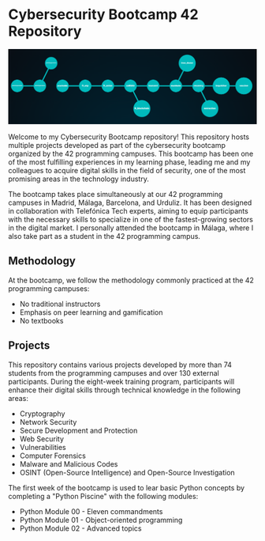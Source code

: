 # Cybersecurity Bootcamp 42 Repository

![Bootcamp projects](bootcamp-projects.PNG)

Welcome to my Cybersecurity Bootcamp repository! This repository hosts multiple projects developed as part of the cybersecurity bootcamp organized by the 42 programming campuses. This bootcamp has been one of the most fulfilling experiences in my learning phase, leading me and my colleagues to acquire digital skills in the field of security, one of the most promising areas in the technology industry.

The bootcamp takes place simultaneously at our 42 programming campuses in Madrid, Málaga, Barcelona, and Urduliz. It has been designed in collaboration with Telefónica Tech experts, aiming to equip participants with the necessary skills to specialize in one of the fastest-growing sectors in the digital market. I personally attended the bootcamp in Málaga, where I also take part as a student in the 42 programming campus.

## Methodology

At the bootcamp, we follow the methodology commonly practiced at the 42 programming campuses:

- No traditional instructors
- Emphasis on peer learning and gamification
- No textbooks

## Projects

This repository contains various projects developed by more than 74 students from the programming campuses and over 130 external participants. During the eight-week training program, participants will enhance their digital skills through technical knowledge in the following areas:

- Cryptography
- Network Security
- Secure Development and Protection
- Web Security
- Vulnerabilities
- Computer Forensics
- Malware and Malicious Codes
- OSINT (Open-Source Intelligence) and Open-Source Investigation

The first week of the bootcamp is used to lear basic Python concepts by completing a "Python Piscine" with the following modules:

- Python Module 00 - Eleven commandments
- Python Module 01 - Object-oriented programming
- Python Module 02 - Advanced topics

